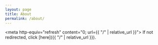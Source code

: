 ```yaml
---
layout: page
title: About
permalink: /about/
---
```

<meta http-equiv="refresh" content="0; url={{ "/" | relative_url }}">
If not redirected, click [here]({{ "/" | relative_url }}).
